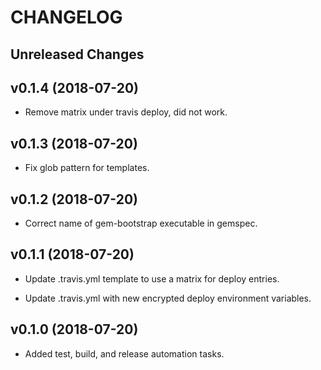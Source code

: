 # CHANGELOG

Unreleased Changes
------------------

v0.1.4 (2018-07-20)
--------------------

* Remove matrix under travis deploy, did not work.

v0.1.3 (2018-07-20)
--------------------

* Fix glob pattern for templates.

v0.1.2 (2018-07-20)
--------------------

* Correct name of gem-bootstrap executable in gemspec.

v0.1.1 (2018-07-20)
--------------------

* Update .travis.yml template to use a matrix for deploy entries.

* Update .travis.yml with new encrypted deploy environment variables.

v0.1.0 (2018-07-20)
--------------------

* Added test, build, and release automation tasks.
